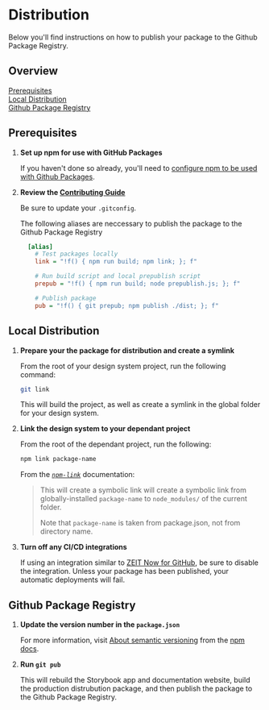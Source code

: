 # Distribution

Below you'll find instructions on how to publish your package to the Github
Package Registry.

## Overview

[Prerequisites](#prerequisites)  
[Local Distribution](#local-distribution)  
[Github Package Registry](#github-package-registry)  

## Prerequisites

1. **Set up npm for use with GitHub Packages**

   If you haven't done so already, you'll need to [configure npm to be used with Github Packages][1].

   [1]: https://help.github.com/en/packages/using-github-packages-with-your-projects-ecosystem/configuring-npm-for-use-with-github-packages

2. **Review the [Contributing Guide](CONTRIBUTING.md)**

   Be sure to update your `.gitconfig`.

   The following aliases are neccessary to publish the package to the Github
   Package Registry

    ```ini
      [alias]
        # Test packages locally
        link = "!f() { npm run build; npm link; }; f"

        # Run build script and local prepublish script
        prepub = "!f() { npm run build; node prepublish.js; }; f"

        # Publish package
        pub = "!f() { git prepub; npm publish ./dist; }; f"
    ```

## Local Distribution

1. **Prepare your the package for distribution and create a symlink**

   From the root of your design system project, run the following command:

   ```bash
   git link
   ```

   This will build the project, as well as create a symlink in the global folder
   for your design system.

2. **Link the design system to your dependant project**

   From the root of the dependant project, run the following:

   ```bash
   npm link package-name
   ```
  
   From the [_`npm-link`_][1] documentation:

   > This will create a symbolic link will create a symbolic link from
   > globally-installed `package-name` to `node_modules/` of the current folder.
   >
   > Note that `package-name` is taken from package.json, not from directory
   > name.

   [1]: https://docs.npmjs.com/cli/link.html

3. **Turn off any CI/CD integrations**

   If using an integration similar to [ZEIT Now for GitHub][1], be sure to
   disable the integration. Unless your package has been published, your
   automatic deployments will fail.

   [1]: https://zeit.co/docs/v2/git-integrations/zeit-now-for-github

## Github Package Registry

1. **Update the version number in the `package.json`**

   For more information, visit [About semantic versioning][1] from the [npm docs][2].

   [1]: https://docs.npmjs.com/about-semantic-versioning
   [2]: https://docs.npmjs.com/

2. **Run `git pub`**

   This will rebuild the Storybook app and documentation website, build
   the production distrubution package, and then publish the package to the
   Github Package Registry.
